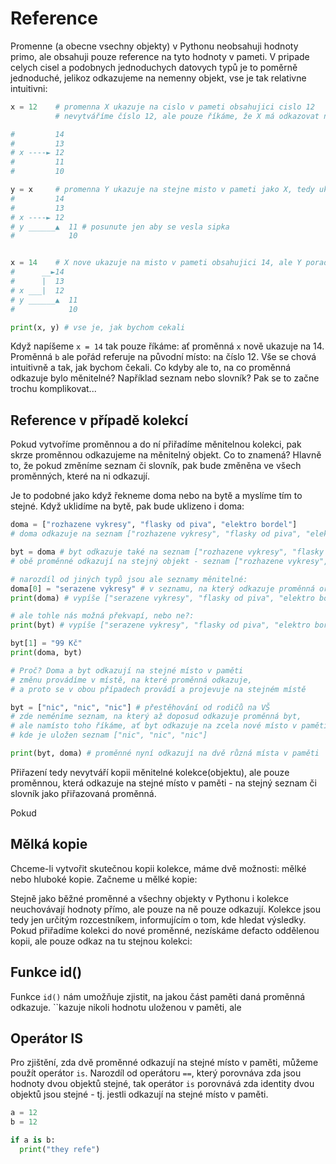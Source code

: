 # Reference 

Promenne (a obecne vsechny objekty) v Pythonu neobsahuji hodnoty primo, ale obsahuji pouze reference na tyto hodnoty v pameti.
V pripade celych cisel a podobnych jednoduchych datovych typů je to poměrně jednoduché, jelikoz odkazujeme na nemenny objekt, vse je tak relativne intuitivni:

```python
x = 12    # promenna X ukazuje na cislo v pameti obsahujici cislo 12
          # nevytváříme číslo 12, ale pouze říkáme, že X má odkazovat na místo, kde je už předem uložené číslo 12

#         14
#         13
# x ----► 12
#         11
#         10

y = x     # promenna Y ukazuje na stejne misto v pameti jako X, tedy ukazuje na 12
#         14
#         13
# x ----► 12
# y ______▲  11 # posunute jen aby se vesla sipka
#            10 


x = 14    # X nove ukazuje na misto v pameti obsahujici 14, ale Y porad ukazuje na 12
#      __►14
#      |  13
# x ___|  12
# y ______▲  11
#            10

print(x, y) # vse je, jak bychom cekali
```

Když napíšeme `x = 14` tak pouze říkáme: ať proměnná `x` nově ukazuje na 14.
Proměnná `b` ale pořád referuje na původní místo: na číslo 12.
Vše se chová intuitivně a tak, jak bychom čekali.
Co kdyby ale to, na co proměnná odkazuje bylo měnitelné?
Například seznam nebo slovník?
Pak se to začne trochu komplikovat...

## Reference v případě kolekcí

Pokud vytvoříme proměnnou a do ní přiřadíme měnitelnou kolekci, pak skrze proměnnou odkazujeme na měnitelný objekt.
Co to znamená?
Hlavně to, že pokud změníme seznam či slovník, pak bude změněna ve všech proměnných, které na ni odkazují.

Je to podobné jako když řekneme doma nebo na bytě a myslíme tím to stejné.
Když uklidíme na bytě, pak bude uklizeno i doma:

```python
doma = ["rozhazene vykresy", "flasky od piva", "elektro bordel"]
# doma odkazuje na seznam ["rozhazene vykresy", "flasky od piva", "elektro bordel"]

byt = doma # byt odkazuje také na seznam ["rozhazene vykresy", "flasky od piva", "elektro bordel"]
# obě proměnné odkazují na stejný objekt - seznam ["rozhazene vykresy", "flasky od piva", "elektro bordel"]

# narozdíl od jiných typů jsou ale seznamy měnitelné:
doma[0] = "serazene vykresy" # v seznamu, na který odkazuje proměnná original, změníme první prvek
print(doma) # vypíše ["serazene vykresy", "flasky od piva", "elektro bordel"] - přesně tohle jsme čekali!

# ale tohle nás možná překvapí, nebo ne?:
print(byt) # vypíše ["serazene vykresy", "flasky od piva", "elektro bordel"]

byt[1] = "99 Kč"
print(doma, byt)

# Proč? Doma a byt odkazují na stejné místo v paměti
# změnu provádíme v místě, na které proměnná odkazuje, 
# a proto se v obou případech provádí a projevuje na stejném místě 

byt = ["nic", "nic", "nic"] # přestěhování od rodičů na VŠ
# zde neměníme seznam, na který až doposud odkazuje proměnná byt,
# ale namísto toho říkáme, ať byt odkazuje na zcela nové místo v paměti,
# kde je uložen seznam ["nic", "nic", "nic"]

print(byt, doma) # proměnné nyní odkazují na dvě různá místa v paměti
```

Přiřazení tedy nevytváří kopii měnitelné kolekce(objektu), ale pouze proměnnou, která odkazuje na stejné místo v paměti - na stejný seznam či slovník jako přiřazovaná proměnná.

Pokud 

## Mělká kopie

Chceme-li vytvořit skutečnou kopii kolekce, máme dvě možnosti: mělké nebo hluboké kopie.
Začneme u mělké kopie: 






Stejně jako běžné proměnné a všechny objekty v Pythonu i kolekce neuchovávají hodnoty přímo, ale pouze na ně pouze odkazují.
Kolekce jsou tedy jen určitým rozcestníkem, informujícím o tom, kde hledat výsledky.
Pokud přiřadíme kolekci do nové proměnné, nezískáme defacto oddělenou kopii, ale pouze odkaz na tu stejnou kolekci:

## Funkce id()

Funkce `id()` nám umožňuje zjistit, na jakou část paměti daná proměnná odkazuje.
``kazuje nikoli hodnotu uloženou v paměti, ale 

## Operátor IS

Pro zjištění, zda dvě proměnné odkazují na stejné místo v paměti, můžeme použít operátor `is`.
Narozdíl od operátoru `==`, který porovnáva zda jsou hodnoty dvou objektů stejné,
tak operátor `is` porovnává zda identity dvou objektů jsou stejné - tj. jestli odkazují na stejné místo v paměti.

```python
a = 12
b = 12

if a is b:
  print("they refe")

```
